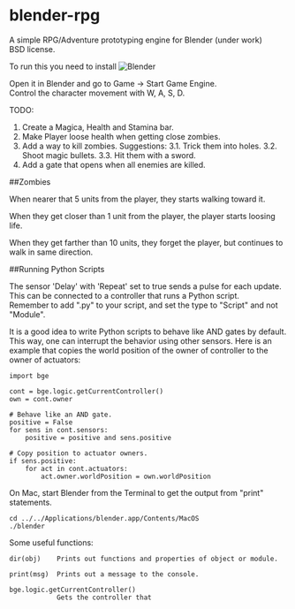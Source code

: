 blender-rpg
===========

A simple RPG/Adventure prototyping engine for Blender (under work)  
BSD license.  

To run this you need to install ![Blender](http://www.blender.org/)   

Open it in Blender and go to Game -> Start Game Engine.  
Control the character movement with W, A, S, D.  

TODO:

1. Create a Magica, Health and Stamina bar.  
2. Make Player loose health when getting close zombies.  
3. Add a way to kill zombies. Suggestions:
3.1. Trick them into holes.
3.2. Shoot magic bullets.
3.3. Hit them with a sword.
4. Add a gate that opens when all enemies are killed.

##Zombies

When nearer that 5 units from the player, they starts walking toward it.  

When they get closer than 1 unit from the player, the player starts loosing life.  

When they get farther than 10 units, they forget the player, but continues to walk in same direction.

##Running Python Scripts

The sensor 'Delay' with 'Repeat' set to true sends a pulse for each update.  
This can be connected to a controller that runs a Python script.  
Remember to add ".py" to your script, and set the type to "Script" and not "Module".  

It is a good idea to write Python scripts to behave like AND gates by default.  
This way, one can interrupt the behavior using other sensors.
Here is an example that copies the world position of the owner of controller to the owner of actuators:

    import bge

    cont = bge.logic.getCurrentController()
    own = cont.owner

    # Behave like an AND gate.
    positive = False
    for sens in cont.sensors:
        positive = positive and sens.positive

    # Copy position to actuator owners.
    if sens.positive:
        for act in cont.actuators:
            act.owner.worldPosition = own.worldPosition
    
On Mac, start Blender from the Terminal to get the output from "print" statements.  

    cd ../../Applications/blender.app/Contents/MacOS
    ./blender
    
Some useful functions:

    dir(obj)    Prints out functions and properties of object or module.
    
    print(msg)  Prints out a message to the console.
    
    bge.logic.getCurrentController()
                Gets the controller that 
